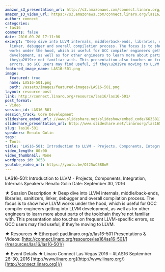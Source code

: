 ```yaml
---
amazon_s3_presentation_url: http://s3.amazonaws.com/connect.linaro.org/las16/Presentations/Friday/LAS16-501%20-%20Introduction%20to%20LLVM%20-%20Projects%2C%20Components%2C%20Integration%2C%20Internals.pdf
amazon_s3_video_url: https://s3.amazonaws.com/connect.linaro.org/las16/Videos/Friday/LAS16-501%20Introduction%20to%20LLVM%20-%20Projects%2C%20Components%2C%20Integration%2C%20Internals.mp4
author: connect
categories:
- las16
comments: false
date: 2016-09-20 17:11:06
excerpt: "Deep dive into LLVM internals, middle/back-ends, libraries, sanitizers,
  linker, debugger and overall compilation process. The focus is to show how LLVM
  works under the hood, which is useful for GCC compiler engineers getting into LLVM
  development, as well as for other engineers to learn more about parts of the toolchain
  they\u2019re not familiar with. This presentation also touches on frequent LLVM-specific
  errors, so GCC users may find useful, if they\u2019re moving to LLVM."
featured_image_name: LAS16-501.png
image:
  featured: true
  name: LAS16-501.png
  path: /assets/images/featured-images/LAS16-501.png
layout: resource-post
link: http://connect.linaro.org/resource/las16/las16-501/
post_format:
- Video
session_id: LAS16-501
session_track: Core Development
slideshare_embed_url: //www.slideshare.net/slideshow/embed_code/66358119
slideshare_presentation_url: http://www.slideshare.net/linaroorg/las16501-introduction-to-llvm-projects-components-integration-internals
slug: las16-501
speakers: Renato Golin
tags:
- Tools
title: 'LAS16-501: Introduction to LLVM - Projects, Components, Integration, Internals'
video_length: 00:00
video_thumbnail: None
wordpress_id: 3858
youtube_video_url: https://youtu.be/Of25wC588wE
---
```


LAS16-501: Introduction to LLVM - Projects, Components, Integration, Internals
Speakers: Renato Golin
Date: September 30, 2016

★ Session Description ★
Deep dive into LLVM internals, middle/back-ends, libraries, sanitizers, linker, debugger and overall compilation process. The focus is to show how LLVM works under the hood, which is useful for GCC compiler engineers getting into LLVM development, as well as for other engineers to learn more about parts of the toolchain they’re not familiar with. This presentation also touches on frequent LLVM-specific errors, so GCC users may find useful, if they’re moving to LLVM.

★ Resources ★
Etherpad: pad.linaro.org/p/las16-501
Presentations & Videos: [http://connect.linaro.org/resource/las16/las16-501/](/resources/las16/las16-501/)

★ Event Details ★
Linaro Connect Las Vegas 2016 – #LAS16
September 26-30, 2016
[http://www.linaro.org](http://www.linaro.org/)
[http://connect.linaro.org](/)